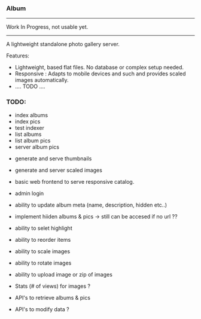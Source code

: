 ### Album

*********************************
Work In Progress, not usable yet.
*********************************

A lightweight standalone photo gallery server.

Features:
  - Lightweight, based flat files. No database or complex setup needed.
  - Responsive : Adapts to mobile devices and such and provides scaled images automatically.
  - .... TODO ....

### TODO:
* index albums
* index pics
* test indexer
* list albums
* list album pics
* server album pics
- generate and serve thumbnails
- generate and server scaled images

- basic web frontend to serve responsive catalog.

- admin login
- ability to update album meta (name, description, hidden etc..)
- implement hiiden albums & pics -> still can be accesed if no url ??
- ability to selet highlight
- ability to reorder items

- ability to scale images
- ability to rotate images
- ability to upload image or zip of images

- Stats (# of views) for images ?

- API's to retrieve albums & pics
- API's to modify data ?


